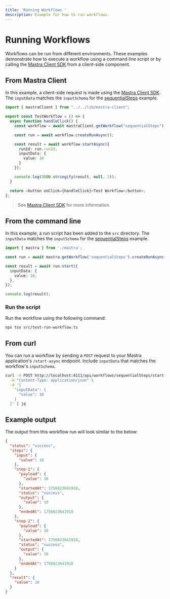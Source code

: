 ```yaml
---
title: 'Running Workflows '
description: Example for how to run workflows.
---
```


# Running Workflows

Workflows can be run from different environments. These examples demonstrate how to execute a workflow using a command line script or by calling the [Mastra Client SDK](/docs/server-db/mastra-client) from a client-side component.

## From Mastra Client

In this example, a client-side request is made using the [Mastra Client SDK](/docs/server-db/mastra-client). The `inputData` matches the `inputSchema` for the [sequentialSteps](./sequential-steps) example.

```typescript filename="src/components/test-run-workflow.tsx"
import { mastraClient } from "../../lib/mastra-client";

export const TestWorkflow = () => {
  async function handleClick() {
    const workflow = await mastraClient.getWorkflow("sequentialSteps");

    const run = await workflow.createRunAsync();

    const result = await workflow.startAsync({
      runId: run.runId,
      inputData: {
        value: 10
      }
    });

    console.log(JSON.stringify(result, null, 2));
  }

  return <button onClick={handleClick}>Test Workflow</button>;
};
```

> See [Mastra Client SDK](/docs/server-db/mastra-client) for more information.

## From the command line

In this example, a run script has been added to the `src` directory. The `inputData` matches the `inputSchema` for the [sequentialSteps](./sequential-steps) example.

```typescript filename="src/test-run-workflow.ts" showLineNumbers copy
import { mastra } from './mastra';

const run = await mastra.getWorkflow('sequentialSteps').createRunAsync();

const result = await run.start({
  inputData: {
    value: 10,
  },
});

console.log(result);
```

### Run the script

Run the workflow using the following command:

```bash
npx tsx src/test-run-workflow.ts
```

## From curl

You can run a workflow by sending a `POST` request to your Mastra application's `/start-async` endpoint. Include `inputData` that matches the workflow's `inputSchema`.

```bash
curl -X POST http://localhost:4111/api/workflows/sequentialSteps/start-async \
  -H "Content-Type: application/json" \
  -d '{
    "inputData": {
      "value": 10
    }
  }' | jq
```

## Example output

The output from this workflow run will look similar to the below:

```json
{
  "status": "success",
  "steps": {
    "input": {
      "value": 10
    },
    "step-1": {
      "payload": {
        "value": 10
      },
      "startedAt": 1756823641918,
      "status": "success",
      "output": {
        "value": 10
      },
      "endedAt": 1756823641918
    },
    "step-2": {
      "payload": {
        "value": 10
      },
      "startedAt": 1756823641918,
      "status": "success",
      "output": {
        "value": 10
      },
      "endedAt": 1756823641918
    }
  },
  "result": {
    "value": 10
  }
}
```
